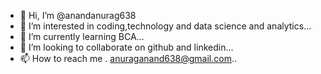 - 👋 Hi, I’m @anandanurag638
- 👀 I’m interested in coding,technology and data science and analytics...
- 🌱 I’m currently learning BCA...
- 💞️ I’m looking to collaborate on github and linkedin...
- 📫 How to reach me . anuraganand638@gmail.com..

<!---
anandanurag638/anandanurag638 is a ✨ special ✨ repository because its `README.md` (this file) appears on your GitHub profile.
You can click the Preview link to take a look at your changes.
--->

